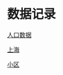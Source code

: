 # 数据记录

[人口数据](%E6%95%B0%E6%8D%AE%E8%AE%B0%E5%BD%95%204e44babbafbf429983e713243f50b597/%E4%BA%BA%E5%8F%A3%E6%95%B0%E6%8D%AE%20f851eae7b5384ea9931df65d7e113c7e.md)

[上海](%E6%95%B0%E6%8D%AE%E8%AE%B0%E5%BD%95%204e44babbafbf429983e713243f50b597/%E4%B8%8A%E6%B5%B7%203e8a951813094d21bcd331b17ee2cf0b.md)

[小区](%E6%95%B0%E6%8D%AE%E8%AE%B0%E5%BD%95%204e44babbafbf429983e713243f50b597/%E5%B0%8F%E5%8C%BA%201f852de5a4d3419ebf155c62f0301a09.md)